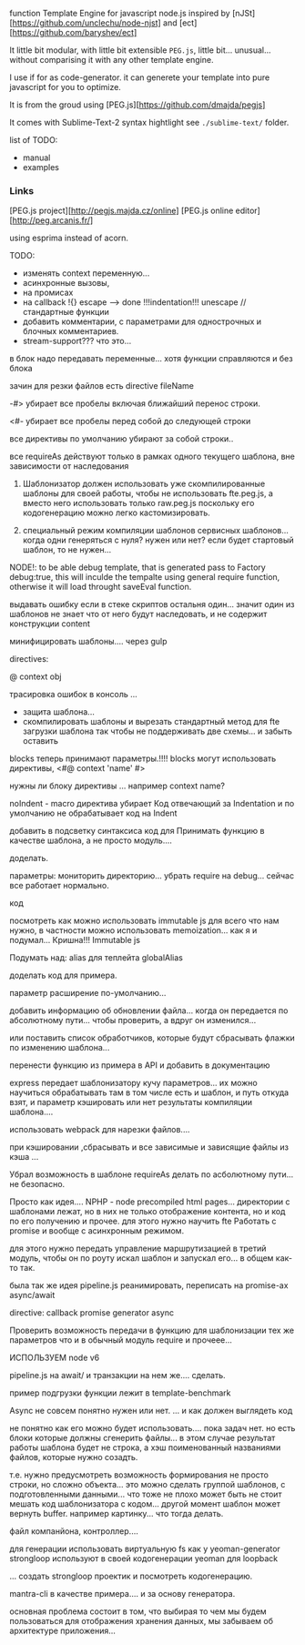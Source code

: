 function Template Engine for javascript node.js inspired by [nJSt][https://github.com/unclechu/node-njst] and [ect][https://github.com/baryshev/ect]

It little bit modular, with little bit extensible `PEG.js`, little bit... unusual... without comparising it with any other template engine.

I use if for as code-generator.
it can generete your template into pure javascript for you to optimize. 

It is from the groud using [PEG.js][https://github.com/dmajda/pegjs]

It comes with Sublime-Text-2 syntax hightlight see `./sublime-text/` folder.

list of TODO:

- manual
- examples


### Links

[PEG.js project][http://pegjs.majda.cz/online]
[PEG.js online editor][http://peg.arcanis.fr/]

using esprima instead of acorn.

TODO:
 - изменять context переменную...
 - асинхронные вызовы, 
  - на промисах
  - на callback
  !{} escape --> done
  !!!indentation!!!
 unescape // стандартные функции
 - добавить комментарии, с параметрами для однострочных и блочных комментариев.
 - stream-support??? что это...

в блок надо передавать переменные... хотя функции справляются и без блока

зачин для резки файлов есть directive fileName

-#> убирает все пробелы включая ближайший перенос строки.

<#- убирает все пробелы перед собой до следующей строки

все директивы по умолчанию убирают за собой строки..

все requireAs действуют только в рамках одного текущего шаблона, вне зависимости от наследования

1. Шаблонизатор должен использовать уже скомпилированные шаблоны для своей работы, чтобы не использовать fte.peg.js, а вместо него использовать только raw.peg.js поскольку его кодогенерацию можно легко кастомизировать.

2. специальный режим компиляции шаблонов сервисных шаблонов...
когда одни генеряться с нуля? нужен или нет? если будет стартовый шаблон, то не нужен...

NODE!: to be able debug template, that is generated pass to Factory debug:true, this will inculde the tempalte using general require function, otherwise it will load throught saveEval function.

выдавать ошибку если в стеке скриптов остальня один... значит один из шаблонов не знает что от него будут наследовать, и не содержит конструкции content

минифицировать шаблоны.... через gulp

directives:

@ context obj

трасировка ошибок в консоль ... 
- защита шаблона...
- скомпилировать шаблоны и вырезать стандартный метод для fte загрузки шаблона так чтобы не поддерживать две схемы... и забыть оставить


blocks теперь принимают параметры.!!!!
blocks могут использовать директивы,
 <#@ context 'name' #>


нужны ли блоку директивы ... например context name?

noIndent - macro директива убирает Код отвечающий за Indentation
и по умолчанию не обрабатывает код на Indent

добавить в подсветку синтаксиса код для
Принимать функцию в качестве шаблона, а не просто модуль....

доделать.

параметры: мониторить директорию...
убрать require на debug... сейчас все работает нормально.


код


посмотреть как можно использовать immutable js для всего что нам нужно, в частности можно использовать memoization... как я и подумал... Кришна!!!
Immutable js

Подумать над:
alias для теплейта
globalAlias

доделать код для примера.

параметр расширение по-умолчанию... 

добавить информацию об обновлении файла... когда он передается по абсолютному пути...
чтобы проверить, а вдруг он изменился...

или поставить список обработчиков, которые будут сбрасывать флажки по изменению шаблона...

перенести функцию из примера в API и добавить в документацию

express передает шаблонизатору кучу параметров... их можно научиться обрабатывать
там в том числе есть и шаблон, и путь откуда взят, и параметр кэшировать или нет результаты компиляции шаблона....

использовать webpack для нарезки файлов.... 

при кэшировании ,сбрасывать и все зависимые и зависящие файлы из кэша ...

Убрал возможность в шаблоне requireAs делать по асболютному пути... не безопасно.

Просто как идея.... 
NPHP - node precompiled html pages... директории с шаблонами лежат, 
но в них не только отображение контента, но и код по его получению и прочее.
для этого нужно научить fte Работать с promise и вообще с асинхронным режимом.

для этого нужно передать управление маршрутизацией в третий модуль, чтобы он по роуту искал шаблон и запускал его... в общем как-то так.

была так же идея pipeline.js реанимировать, переписать на promise-ах async/await

directive:
  callback
  promise
  generator
  async

Проверить возможность передачи в функцию для шаблонизации тех же параметров что и в обычный модуль
 require и прочеее...

ИСПОЛЬЗУЕМ node v6

pipeline.js на await/ и транзакции на нем же.... сделать.

пример подгрузки функции лежит в template-benchmark


Async не совсем понятно нужен или нет. ... и как должен выглядеть код

не понятно как его можно будет использовать.... пока задач нет.
но есть блоки которые должны сгенерить файлы...
в этом случае результат работы шаблона будет не строка, а хэш поименованный названиями файлов, которые нужно созадть.

т.е. нужно предусмотреть возможность формирования не просто строки, но сложно объекта...
это можно сделать группой шаблонов, с подготовленными данными... что тоже не плохо
может быть не стоит мешать код шаблонизатора с кодом...
другой момент шаблон может вернуть buffer. например картинку... что тогда делать.

файл компанйона, контроллер....

для генерации использовать виртуальную fs как у yeoman-generator
strongloop используют в своей кодогенерации yeoman для loopback

... создать strongloop проектик и посмотреть кодогенерацию.

mantra-cli в качестве примера.... и за основу генератора.


основная проблема состоит в том, что выбирая то чем мы будем пользоваться для отображения хранения данных, мы забываем об архитектуре приложения...